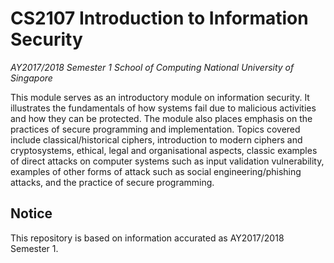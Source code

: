 # CS2107 Introduction to Information Security

_AY2017/2018 Semester 1
School of Computing
National University of Singapore_

This module serves as an introductory module on information security. It illustrates the fundamentals of how systems fail due to malicious activities and how they can be protected. The module also places emphasis on the practices of secure programming and implementation. Topics covered include classical/historical ciphers, introduction to modern ciphers and cryptosystems, ethical, legal and organisational aspects, classic examples of direct attacks on computer systems such as input validation vulnerability, examples of other forms of attack such as social engineering/phishing attacks, and the practice of secure programming.

## Notice
This repository is based on information accurated as AY2017/2018 Semester 1.
